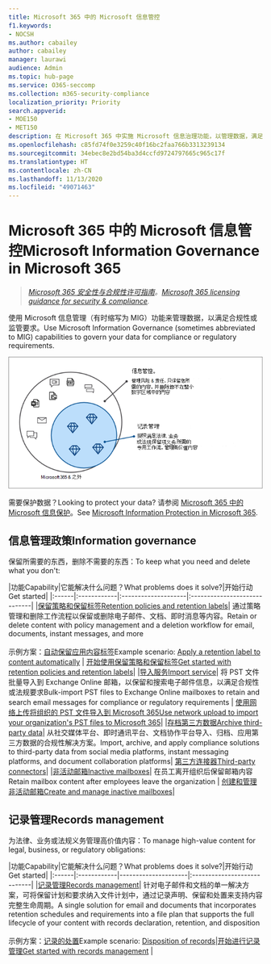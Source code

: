 ```yaml
---
title: Microsoft 365 中的 Microsoft 信息管控
f1.keywords:
- NOCSH
ms.author: cabailey
author: cabailey
manager: laurawi
audience: Admin
ms.topic: hub-page
ms.service: O365-seccomp
ms.collection: m365-security-compliance
localization_priority: Priority
search.appverid:
- MOE150
- MET150
description: 在 Microsoft 365 中实施 Microsoft 信息治理功能，以管理数据，满足合规性或监管要求。
ms.openlocfilehash: c85fd74f0e3259c40f16bc2faa766b3313239134
ms.sourcegitcommit: 34ebec8e2bd54ba3d4ccfd9724797665c965c17f
ms.translationtype: HT
ms.contentlocale: zh-CN
ms.lasthandoff: 11/13/2020
ms.locfileid: "49071463"
---
```

# <a name="microsoft-information-governance-in-microsoft-365"></a><span data-ttu-id="7aaa4-103">Microsoft 365 中的 Microsoft 信息管控</span><span class="sxs-lookup"><span data-stu-id="7aaa4-103">Microsoft Information Governance in Microsoft 365</span></span>

><span data-ttu-id="7aaa4-104">*[Microsoft 365 安全性与合规性许可指南](https://aka.ms/ComplianceSD)。*</span><span class="sxs-lookup"><span data-stu-id="7aaa4-104">*[Microsoft 365 licensing guidance for security & compliance](https://aka.ms/ComplianceSD).*</span></span>

<span data-ttu-id="7aaa4-105">使用 Microsoft 信息管理（有时缩写为 MIG）功能来管理数据，以满足合规性或监管要求。</span><span class="sxs-lookup"><span data-stu-id="7aaa4-105">Use Microsoft Information Governance (sometimes abbreviated to MIG) capabilities to govern your data for compliance or regulatory requirements.</span></span>

![管理数据 - 信息治理和记录管理](../media/information-governance-records-management.png)

<span data-ttu-id="7aaa4-107">需要保护数据？</span><span class="sxs-lookup"><span data-stu-id="7aaa4-107">Looking to protect your data?</span></span> <span data-ttu-id="7aaa4-108">请参阅 [Microsoft 365 中的 Microsoft 信息保护](information-protection.md)。</span><span class="sxs-lookup"><span data-stu-id="7aaa4-108">See [Microsoft Information Protection in Microsoft 365](information-protection.md).</span></span>

## <a name="information-governance"></a><span data-ttu-id="7aaa4-109">信息管理政策</span><span class="sxs-lookup"><span data-stu-id="7aaa4-109">Information governance</span></span>

<span data-ttu-id="7aaa4-110">保留所需要的东西，删除不需要的东西：</span><span class="sxs-lookup"><span data-stu-id="7aaa4-110">To keep what you need and delete what you don't:</span></span>
 
|<span data-ttu-id="7aaa4-111">功能</span><span class="sxs-lookup"><span data-stu-id="7aaa4-111">Capability</span></span>|<span data-ttu-id="7aaa4-112">它能解决什么问题？</span><span class="sxs-lookup"><span data-stu-id="7aaa4-112">What problems does it solve?</span></span>|<span data-ttu-id="7aaa4-113">开始行动</span><span class="sxs-lookup"><span data-stu-id="7aaa4-113">Get started</span></span>|
|:------|:------------|:--------------------|:-----------------------------|
|[<span data-ttu-id="7aaa4-114">保留策略和保留标签</span><span class="sxs-lookup"><span data-stu-id="7aaa4-114">Retention policies and retention labels</span></span>](retention.md)| <span data-ttu-id="7aaa4-115">通过策略管理和删除工作流程以保留或删除电子邮件、文档、即时消息等内容。</span><span class="sxs-lookup"><span data-stu-id="7aaa4-115">Retain or delete content with policy management and a deletion workflow for email, documents, instant messages, and more</span></span> <br /><br /><span data-ttu-id="7aaa4-116">示例方案：[自动保留应用内容标签](apply-retention-labels-automatically.md)</span><span class="sxs-lookup"><span data-stu-id="7aaa4-116">Example scenario: [Apply a retention label to content automatically](apply-retention-labels-automatically.md)</span></span> | [<span data-ttu-id="7aaa4-117">开始使用保留策略和保留标签</span><span class="sxs-lookup"><span data-stu-id="7aaa4-117">Get started with retention policies and retention labels</span></span>](get-started-with-retention.md)|
|[<span data-ttu-id="7aaa4-118">导入服务</span><span class="sxs-lookup"><span data-stu-id="7aaa4-118">Import service</span></span>](importing-pst-files-to-office-365.md)| <span data-ttu-id="7aaa4-119">将 PST 文件批量导入到 Exchange Online 邮箱，以保留和搜索电子邮件信息，以满足合规性或法规要求</span><span class="sxs-lookup"><span data-stu-id="7aaa4-119">Bulk-import PST files to Exchange Online mailboxes to retain and search email messages for compliance or regulatory requirements</span></span> | [<span data-ttu-id="7aaa4-120">使用网络上传将组织的 PST 文件导入到 Microsoft 365</span><span class="sxs-lookup"><span data-stu-id="7aaa4-120">Use network upload to import your organization's PST files to Microsoft 365</span></span>](use-network-upload-to-import-pst-files.md)|
|[<span data-ttu-id="7aaa4-121">存档第三方数据</span><span class="sxs-lookup"><span data-stu-id="7aaa4-121">Archive third-party data</span></span>](archiving-third-party-data.md)| <span data-ttu-id="7aaa4-122">从社交媒体平台、即时通讯平台、文档协作平台导入、归档、应用第三方数据的合规性解决方案。</span><span class="sxs-lookup"><span data-stu-id="7aaa4-122">Import, archive, and apply compliance solutions to third-party data from social media platforms, instant messaging platforms, and document collaboration platforms</span></span>| [<span data-ttu-id="7aaa4-123">第三方连接器</span><span class="sxs-lookup"><span data-stu-id="7aaa4-123">Third-party connectors</span></span>](archiving-third-party-data.md#third-party-data-connectors)|
|[<span data-ttu-id="7aaa4-124">非活动邮箱</span><span class="sxs-lookup"><span data-stu-id="7aaa4-124">Inactive mailboxes</span></span>](inactive-mailboxes-in-office-365.md)| <span data-ttu-id="7aaa4-125">在员工离开组织后保留邮箱内容</span><span class="sxs-lookup"><span data-stu-id="7aaa4-125">Retain mailbox content after employees leave the organization</span></span> | [<span data-ttu-id="7aaa4-126">创建和管理非活动邮箱</span><span class="sxs-lookup"><span data-stu-id="7aaa4-126">Create and manage inactive mailboxes</span></span>](create-and-manage-inactive-mailboxes.md)|

## <a name="records-management"></a><span data-ttu-id="7aaa4-127">记录管理</span><span class="sxs-lookup"><span data-stu-id="7aaa4-127">Records management</span></span>

<span data-ttu-id="7aaa4-128">为法律、业务或法规义务管理高价值内容：</span><span class="sxs-lookup"><span data-stu-id="7aaa4-128">To manage high-value content for legal, business, or regulatory obligations:</span></span>

|<span data-ttu-id="7aaa4-129">功能</span><span class="sxs-lookup"><span data-stu-id="7aaa4-129">Capability</span></span>|<span data-ttu-id="7aaa4-130">它能解决什么问题？</span><span class="sxs-lookup"><span data-stu-id="7aaa4-130">What problems does it solve?</span></span>|<span data-ttu-id="7aaa4-131">开始行动</span><span class="sxs-lookup"><span data-stu-id="7aaa4-131">Get started</span></span>|
|:------|:------------|---------------------|:----------------------------|
|[<span data-ttu-id="7aaa4-132">记录管理</span><span class="sxs-lookup"><span data-stu-id="7aaa4-132">Records management</span></span>](records-management.md)| <span data-ttu-id="7aaa4-133">针对电子邮件和文档的单一解决方案，可将保留计划和要求纳入文件计划中，通过记录声明、保留和处置来支持内容完整生命周期。</span><span class="sxs-lookup"><span data-stu-id="7aaa4-133">A single solution for email and documents that incorporates retention schedules and requirements into a file plan that supports the full lifecycle of your content with records declaration, retention, and disposition</span></span> <br /><br /><span data-ttu-id="7aaa4-134">示例方案：[记录的处置](disposition.md#disposition-of-records)</span><span class="sxs-lookup"><span data-stu-id="7aaa4-134">Example scenario: [Disposition of records](disposition.md#disposition-of-records)</span></span>|[<span data-ttu-id="7aaa4-135">开始进行记录管理</span><span class="sxs-lookup"><span data-stu-id="7aaa4-135">Get started with records management</span></span>](get-started-with-records-management.md) |

